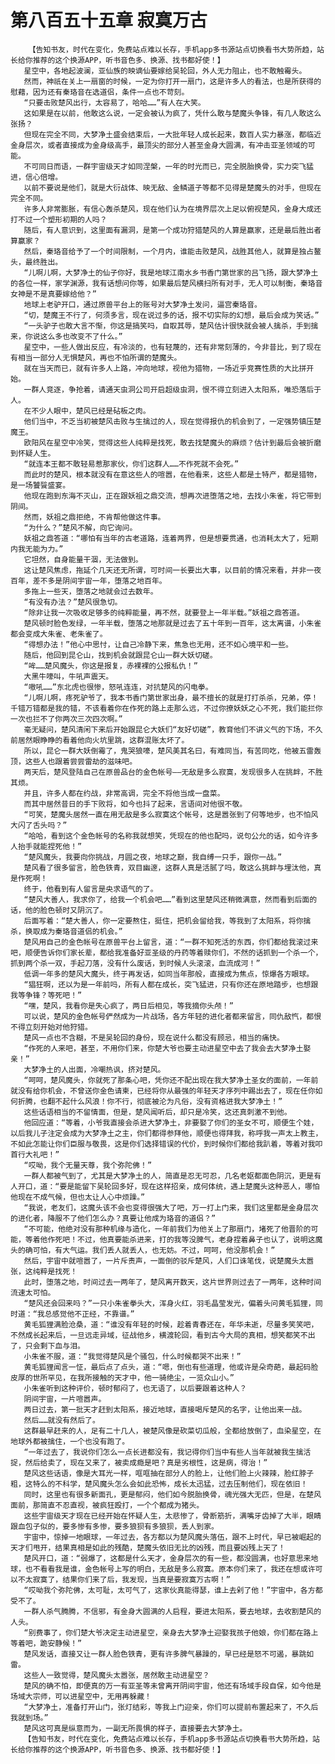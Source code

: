 # 第八百五十五章 寂寞万古
        【告知书友，时代在变化，免费站点难以长存，手机app多书源站点切换看书大势所趋，站长给你推荐的这个换源APP，听书音色多、换源、找书都好使！】
       星空中，各地起波澜，亚仙族的映谪仙要嫁给吴轮回，外人无力阻止，也不敢触霉头。
       然而，神祇在关上一扇窗的时候，一定为你打开一扇门，这是许多人的看法，也是所获得的慰藉，因为还有秦珞音在选道侣，条件一点也不苛刻。
       “只要击败楚风出行，太容易了，哈哈……”有人在大笑。
       这如果是在以前，他敢这么说，一定会被认为疯了，凭什么敢与楚魔头争锋，有几人敢这么张扬？
       但现在完全不同，大梦净土盛会结束后，一大批年轻人成长起来，数百人实力暴涨，都临近金身层次，或者直接成为金身级高手，最顶尖的部分人甚至金身大圆满，有冲击亚圣领域的可能。
       不可同日而语，一群宇宙级天才如同涅槃，一年的时光而已，完全脱胎换骨，实力突飞猛进，信心倍增。
       以前不要说是他们，就是大衍战体、映无敌、金鳞道子等都不见得是楚魔头的对手，但现在完全不同。
       许多人非常膨胀，有信心轰杀楚风，现在他们认为在境界层次上足以俯视楚风，金身大成还打不过一个塑形初期的人吗？
       随后，有人意识到，这里面有漏洞，是第一个成功狩猎楚风的人算是赢家，还是最后胜出者算赢家？
       然后，秦珞音给予了一个时间限制，一个月内，谁能击败楚风，战胜其他人，就算是独占鳌头，最终胜出。
       “儿啊儿啊，大梦净土的仙子你好，我是地球江南水乡书香门第世家的吕飞扬，跟大梦净土的各位一样，家学渊源，我有话想问你等，如果最后楚风横扫所有对手，无人可以制衡，秦珞音女神是不是真要嫁给他？”
       地球上老驴开口，通过原兽平台上的账号对大梦净土发问，逼宫秦珞音。
       “切，楚魔王不行了，何须多言，现在说过多的话，报不切实际的幻想，最后会成为笑话。”
       “一头驴子也敢大言不惭，你这是搞笑吗，自取其辱，楚风估计很快就会被人擒杀，手到擒来，你说这么多也改变不了什么。”
       星空中，一些人做出反应，有冷淡的，也有轻蔑的，还有非常刻薄的，今非昔比，到了现在有相当一部分人无惧楚风，再也不怕所谓的楚魔头。
       就在当天而已，就有许多人上路，冲向地球，视他为猎物，一场近乎竞赛性质的大比拼开始。
       一群人竞逐，争抢着，请通天虫洞公司开启超级虫洞，恨不得立刻进入太阳系，唯恐落后于人。
       在不少人眼中，楚风已经是砧板之肉。
       他们当中，不乏当初被楚风击败与生擒过的人，现在觉得报仇的机会到了，一定强势镇压楚魔王。
       欧阳风在星空中冷笑，觉得这些人纯粹是找死，敢去找楚魔头的麻烦？估计到最后会被折磨到怀疑人生。
       “就连本王都不敢轻易惹那家伙，你们这群人……不作死就不会死。”
       而此时的楚风，根本就没有在意这些人的喧嚣，在他看来，这些人都是土特产，都是猎物，是一场饕餮盛宴。
       他现在跑到东海不灭山，正在跟妖祖之鼎交流，想再次进堕落之地，去找小朱雀，将它带到阴间。
       然而，妖祖之鼎拒绝，不肯帮他做这件事。
       “为什么？”楚风不解，向它询问。
       妖祖之鼎答道：“哪怕有当年的古老道路，连着两界，但是想要贯通，也消耗太大了，短期内我无能为力。”
       它坦然，自身能量干涸，无法做到。
       这让楚风焦虑，拖延个几天还无所谓，可时间一长要出大事，以目前的情况来看，并非一夜百年，差不多是阴间宇宙一年，堕落之地百年。
       多拖上一些天，堕落之地就会过去数年。
       “有没有办法？”楚风很急切。
       “除非让我一次吸收足够多的纯粹能量，再不然，就要登上一年半载。”妖祖之鼎答道。
       楚风顿时脸色发绿，一年半载，堕落之地那就是过去了五十年到一百年，这太离谱，小朱雀都会变成大朱雀、老朱雀了。
       “得想办法！”他心中思忖，让自己冷静下来，焦急也无用，还不如心境平和一些。
       随后，他回到昆仑山，找到机会就跟昆仑山一群大妖切磋。
       “哞……楚风魔头，你这是报复，赤裸裸的公报私仇！”
       大黑牛嚎叫，牛吼声震天。
       “嗷吼……”东北虎也很惨，怒吼连连，对抗楚风的闪电拳。
       “儿啊儿啊，疼死驴爷了，我本书香门第世家出身，最不擅长的就是打打杀杀，兄弟，停！千错万错都是我的错，不该看着你在作死的路上走那么远，不过你撩妖妖之心不死，我们能拦你一次也拦不了你两次三次四次啊。”
       毫无疑问，楚风清闲下来后开始跟昆仑大妖们“友好切磋”，教育他们不讲义气的下场，不久前居然眼睁睁的看着他向火坑里跳，这群混账太坏了。
       所以，昆仑一群大妖倒霉了，鬼哭狼嚎，楚风美其名曰，有难同当，有苦同吃，他被五雷轰顶，这些人也跟着尝尝雷劫的滋味吧。
       两天后，楚风登陆自己在原兽品台的金色帐号——无敌是多么寂寞，发现很多人在挑衅，不胜其烦。
       并且，许多人都在约战，非常高调，完全不将他当成一盘菜。
       而其中居然昔日的手下败将，如今也抖了起来，言语间对他很不敬。
       “可笑，楚魔头居然一直在用无敌是多么寂寞这个帐号，这是嚣张到了何等地步，也不怕风大闪了舌头吗？”
       “哈哈，看到这个金色帐号的名称我就想笑，凭现在的他也配吗，说句公允的话，如今许多人抬手就能捏死他！”
       “楚风魔头，我要向你挑战，月圆之夜，地球之巅，我自缚一只手，跟你一战。”
       楚风看了很多留言，脸色铁青，双目幽邃，这群人真是活腻了吗，敢这么挑衅与埋汰他，真是作死啊！
       终于，他看到有人留言是央求语气的了。
       “楚风大善人，我求你了，给我一个机会吧……”看到这里楚风还稍微满意，然而看到后面的话，他的脸色顿时又阴沉了。
       后面写着：“楚大善人，你一定要熬住，挺住，把机会留给我，等我到了太阳系，将你擒杀，换取成为秦珞音道侣的机会。”
       楚风用自己的金色帐号在原兽平台上留言，道：“一群不知死活的东西，你们都给我滚过来吧，顺便告诉你们家长辈，都给我准备好亚圣级的丹药等着赎你们，不然的话抓到一个杀一个，抓到两个杀一双，手起刀落，没有什么废话，到时候人头滚滚，血流成河！”
       低调一年多的楚风大魔头，终于再发话，如同当年那般，直接成为焦点，惊爆各方眼球。
       “猖狂啊，还以为是一年前吗，所有人都在成长，突飞猛进，只有你还在原地踏步，也想跟我等争锋？等死吧！”
       “嘿，楚风，我看你是失心疯了，两日后相见，等我摘你头颅！”
       可以说，楚风的金色帐号俨然成为一片战场，各方年轻的进化者都来留言，同仇敌忾，都恨不得立刻开始对他狩猎。
       楚风一点也不含糊，不是吴轮回的身份，现在说什么都没有顾忌，相当的痛快。
       “作死的人来吧，甚至，不用你们来，你楚大爷也要主动进星空中去了我会去大梦净土娶亲！”
       大梦净土的人出面，冷嘲热讽，挤对楚风。
       “呵呵，楚风魔头，你就死了那条心吧，凭你还不配出现在我大梦净土圣女的面前，一年前就没有给你机会，不曾送你金色请柬，已经将你从最强的年轻天才序列中踢出去了，现在任你如何折腾，也翻不起什么风浪！你不行，彻底被沦为凡俗，没有资格进我大梦净土！”
       这些话语相当的不留情面，但是，楚风闻听后，却只是冷笑，这还真刺激不到他。
       他回应道：“等着，小爷我直接会杀进大梦净土，非要娶了你们的圣女不可，顺便生个娃，以后我儿子注定会成为大梦净土之主，你们都得参拜他，顺便也得拜我，称呼我一声太上教主，不如此怎能让你们臣服与敬畏，这是你们选择错误的代价，到时候你们都给我趴着，等着对我叩首行大礼吧！”
       “哎呦，我个无量天尊，我个弥陀佛！”
       一群人都被气到了，尤其是大梦净土的人，简直是忍无可忍，几名老妪都面色阴沉，更是有人开口，道：“要是能留下吴轮回多好，现在这样招亲，成何体统，遇上楚魔头这种恶人，哪怕他现在不成气候，但也太让人心中烦躁。”
       “我说，老友们，这魔头该不会也变得很强大了吧，万一打上门来，我们这里都是金身层次的进化者，降服不了他们怎么办？真要让他成为珞音的道侣？”
       “不可能，他绝对没有那种机缘与造化，一年前我们为他关上了那扇门，堵死了他晋阶的可能，等着他作死吧！不过，他真要能杀进来，打的我等没脾气，老身捏着鼻子也认了，说明这魔头的确可怕，有大气运。我们丢人就丢人，也无妨。不过，呵呵，他没那机会！”
       然后，宇宙中就喧嚣了，一片斥责声，一面倒的驳斥楚风，人们口诛笔伐，说楚魔头太嚣张，这纯粹是找死！
       此时，堕落之地，时间过去一两年了，楚风离开数天，这片世界则过去了一两年，这种时间流速太可怕。
       “楚风还会回来吗？”一只小朱雀拳头大，浑身火红，羽毛晶莹发光，偏着头问黄毛狐狸，同时道：“我总感觉他不正经，不靠谱。”
       黄毛狐狸满脸沧桑，道：“谁没有年轻的时候，趁着青春还在，年华未逝，尽量多笑笑吧，不然成长起来后，一旦远走异域，征战他乡，横渡轮回，看到古今大局的真相，想笑都笑不出了，只会剩下血与泪。
       小朱雀不服，道：“我觉得楚风是个骚包，什么时候都哭不出来！”
       黄毛狐狸闻言一怔，最后点了点头，道：“嗯，倒也有些道理，他或许是朵奇葩，最起码脸皮厚的世所罕见，在我所接触的天才中，他一骑绝尘，一览众山小。”
       小朱雀听到这种评价，顿时郁闷了，也无语了，以后要跟着这种人？
       阴间宇宙，一片喧嚣声。
       两日过去，第一批天才赶到太阳系，接近地球，直接喝斥楚风的名字，让他出来一战。
       然后……就没有然后了。
       这群最早赶来的人，足有二十几人，被楚风像是砍菜切瓜般，全都给放倒了，血染星空，在地球外都被擒住，一个也没有跑了。
       “一年过去了，我说你们怎么一点长进都没有，我记得你们当中有些人当年就被我生擒活捉，然后给卖了，现在又来了，被卖成瘾是吧？真是劣根性，这是病，得治！”
       楚风这些话语，像是大耳光一样，哐哐抽在部分人的脸上，让他们脸上火辣辣，脸红脖子粗，这特么的不科学，楚风魔头怎么会如此恐怖，成长太迅猛，过去压制他们，现在依旧！
       同时，这里也有很多新面孔，更是郁闷，他们如今脱胎换骨，魂光强大无匹，但是，在楚风面前，那简直不忍直视，被疯狂殴打，一个个都成为猪头。
       这些宇宙级天才现在已经开始在怀疑人生，太悲惨了，骨断筋折，满嘴牙齿掉了大半，眼睛跟血包子似的，要多惨有多惨，要多狼狈有多狼狈，丢人到家。
       宇宙中，惊掉一地眼球，一年过去，各方都以为楚风魔头落伍，跟不上时代，早已被崛起的天才们甩开，结果真相是如此的残酷，楚魔头依旧无比的凶残，而且要凶残上天了！
       楚风开口，道：“弱爆了，这都是什么天才，金身层次的有一些，都没圆满，也好意思来地球，也不看看我是谁，金色帐号上写的明白，无敌是多么寂寞。原本你们来了，我还在想或许可以不太寂寞了，结果你们来了后，我发现，当真是要寂寞万古啊！”
       “哎呦我个弥陀佛，太可耻，太可气了，这家伙真能得瑟，谁上去剁了他！”宇宙中，各方都受不了。
       一群人杀气腾腾，不信邪，有金身大圆满的人启程，要进太阳系，要去地球，去收割楚风的人头。
       “别费事了，你们楚大爷决定主动进星空，亲身去大梦净土迎娶我孩子他娘，你们都在路上等着吧，跪安静候！”
       楚风发话，直接又让一群人脸色铁青，更有许多脾气暴躁的，早已经是怒不可遏，暴跳如雷。
       这些人一致觉得，楚风魔头太嚣张，居然敢主动进星空？
       楚风的确不怕，即便真的万一有亚圣等未曾离开阴间宇宙，他还有场域手段自保，如今他是场域大宗师，可以进星空中，无用再躲藏！
       “大梦净土，准备打开山门，张灯结彩，等我上门迎亲，你们可以提前布置起来了，不久后我就到场。”
       楚风这可真是纵意而为，一副无所畏惧的样子，直接要去大梦净土。
       【告知书友，时代在变化，免费站点难以长存，手机app多书源站点切换看书大势所趋，站长给你推荐的这个换源APP，听书音色多、换源、找书都好使！】